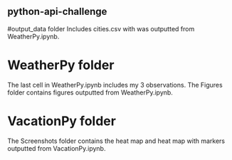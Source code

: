 ## python-api-challenge

#output_data folder
Includes cities.csv with was outputted from WeatherPy.ipynb.

# WeatherPy folder
The last cell in WeatherPy.ipynb includes my 3 observations.
The Figures folder contains figures outputted from WeatherPy.ipynb.

# VacationPy folder
The Screenshots folder contains the heat map and heat map with markers outputted from VacationPy.ipynb.

